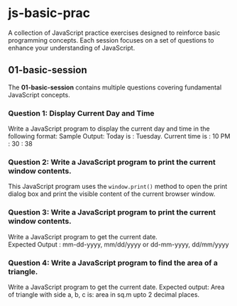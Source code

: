 # js-basic-prac

A collection of JavaScript practice exercises designed to reinforce basic programming concepts. Each session focuses on a set of questions to enhance your understanding of JavaScript.

## 01-basic-session

The **01-basic-session** contains multiple questions covering fundamental JavaScript concepts.

### Question 1: Display Current Day and Time

Write a JavaScript program to display the current day and time in the following format:
Sample Output: Today is : Tuesday.
Current time is : 10 PM : 30 : 38

### Question 2: Write a JavaScript program to print the current window contents.

This JavaScript program uses the `window.print()` method to open the print dialog box and print the visible content of the current browser window.

### Question 3: Write a JavaScript program to print the current window contents.

Write a JavaScript program to get the current date.  
Expected Output :
mm-dd-yyyy, mm/dd/yyyy or dd-mm-yyyy, dd/mm/yyyy

### Question 4: Write a JavaScript program to find the area of a triangle.

Write a JavaScript program to get the current date.
Expected output: Area of triangle with side a, b, c is: area in sq.m upto 2 decimal places.
